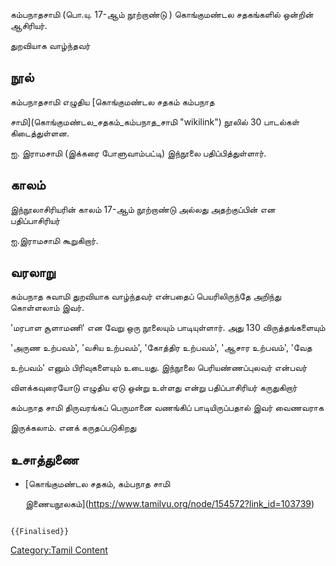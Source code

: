 கம்பநாதசாமி (பொ.யு. 17-ஆம் நூற்றாண்டு ) கொங்குமண்டல சதகங்களில் ஒன்றின் ஆசிரியர்.
துறவியாக வாழ்ந்தவர்

## நூல்

கம்பநாதசாமி எழுதிய [கொங்குமண்டல சதகம் கம்பநாத
சாமி](கொங்குமண்டல_சதகம்_கம்பநாத_சாமி "wikilink") நூலில் 30 பாடல்கள் கிடைத்துள்ளன.
ஐ. இராமசாமி (இக்கரை போளுவாம்பட்டி) இந்நூலை பதிப்பித்துள்ளார்.

## காலம்

இந்நூலாசிரியரின் காலம் 17-ஆம் நூற்றாண்டு அல்லது அதற்குப்பின் என பதிப்பாசிரியர்
ஐ.இராமசாமி கூறுகிறார்.

## வரலாறு

கம்பநாத சுவாமி துறவியாக வாழ்ந்தவர் என்பதைப் பெயரிலிருந்தே அறிந்து கொள்ளலாம் இவர்.
\'மரபாள சூளாமணி\' என வேறு ஒரு நூலையும் பாடியுள்ளார். அது 130 விருத்தங்களையும்
\'அருண உற்பவம்\', \'வசிய உற்பவம்\', \'கோத்திர உற்பவம்\', \'ஆசார உற்பவம்\', \'வேத
உற்பவம்\' எனும் பிரிவுகளையும் உடையது. இந்நூலை பெரியண்ணப்புலவர் என்பவர்
விளக்கவுரையோடு எழுதிய ஏடு ஒன்று உள்ளது என்று பதிப்பாசிரியர் கருதுகிறார்

கம்பநாத சாமி திருவரங்கப் பெருமானை வணங்கிப் பாடியிருப்பதால் இவர் வைணவராக
இருக்கலாம். எனக் கருதப்படுகிறது

## உசாத்துணை

-   [கொங்குமண்டல சதகம், கம்பநாத சாமி
    இணையநூலகம்](https://www.tamilvu.org/node/154572?link_id=103739)

```{=mediawiki}
{{Finalised}}
```
[Category:Tamil Content](Category:Tamil_Content "wikilink")
